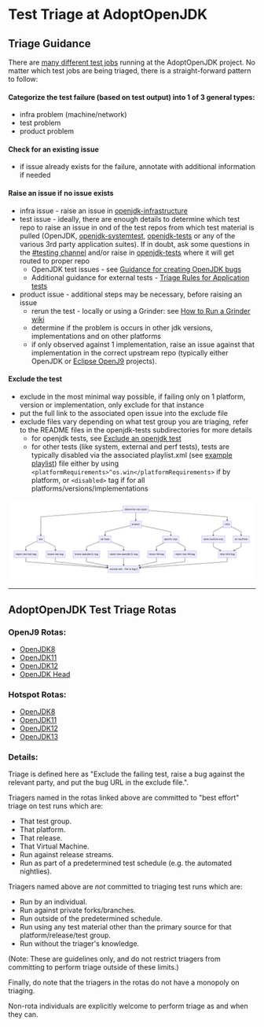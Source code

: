 # Test Triage at AdoptOpenJDK

## Triage Guidance

There are [many different test jobs](https://ci.adoptopenjdk.net/view/Test_all/) running at the AdoptOpenJDK project.  No matter which test jobs are being triaged, there is a straight-forward pattern to follow: 
#### Categorize the test failure (based on test output) into 1 of 3 general types: 
- infra problem (machine/network)
- test problem
- product problem 
#### Check for an existing issue 
- if issue already exists for the failure, annotate with additional information if needed
#### Raise an issue if no issue exists
- infra issue - raise an issue in [openjdk-infrastructure](https://github.com/AdoptOpenJDK/openjdk-infrastructure/issues)
- test issue - ideally, there are enough details to determine which test repo to raise an issue in ond of the test repos from which test material is pulled (OpenJDK, [openjdk-systemtest](https://github.com/AdoptOpenJDK/openjdk-systemtest/issues), [openjdk-tests](https://github.com/AdoptOpenJDK/openjdk-tests/issues) or any of the various 3rd party application suites).  If in doubt, ask some questions in the [#testing channel](https://adoptopenjdk.slack.com/messages/C5219G28G) and/or raise in [openjdk-tests](https://github.com/AdoptOpenJDK/openjdk-tests/issues) where it will get routed to proper repo
  - OpenJDK test issues - see [Guidance for creating OpenJDK bugs](https://github.com/AdoptOpenJDK/openjdk-tests/wiki/Guidance-for-Creating-OpenJDK-Test-Defects) 
  - Additional guidance for external tests - [Triage Rules for Application tests](https://github.com/AdoptOpenJDK/openjdk-tests/tree/master/thirdparty_containers#triage-rules)
- product issue - additional steps may be necessary, before raising an issue
  - rerun the test - locally or using a Grinder: see [How to Run a Grinder wiki](https://github.com/AdoptOpenJDK/openjdk-tests/wiki/How-to-Run-a-Grinder-Build-on-Jenkins)
  - determine if the problem is occurs in other jdk versions, implementations and on other platforms
  - if only observed against 1 implementation, raise an issue against that implementation in the correct upstream repo (typically either OpenJDK or [Eclipse OpenJ9](https://github.com/eclipse/openj9/issues) projects).  
#### Exclude the test
- exclude in the most minimal way possible, if failing only on 1 platform, version or implementation, only exclude for that instance
- put the full link to the associated open issue into the exclude file
- exclude files vary depending on what test group you are triaging, refer to the README files in the openjdk-tests subdirectories for more details
  - for openjdk tests, see [Exclude an openjdk test](https://github.com/AdoptOpenJDK/openjdk-tests/tree/master/openjdk_regression#exclude-a-testcase)
  - for other tests (like system, external and perf tests), tests are typically disabled via the associated playlist.xml (see [example playlist](https://github.com/AdoptOpenJDK/openjdk-tests/blob/master/thirdparty_containers/example-test/playlist.xml)) file either by using `<platformRequirements>^os.win</platformRequirements>` if by platform, or `<disabled>` tag if for all platforms/versions/implementations

![Common Triage Paths](../doc/diagrams/commonTriagePaths.png)

---------------------------

## AdoptOpenJDK Test Triage Rotas

### OpenJ9 Rotas:
- [OpenJDK8](./openj9_test_triage_rotas.md#8)
- [OpenJDK11](./openj9_test_triage_rotas.md#11)
- [OpenJDK12](./openj9_test_triage_rotas.md#12)
- [OpenJDK Head](./openj9_test_triage_rotas.md#head)

### Hotspot Rotas:
- [OpenJDK8](./hotspot_test_triage_rotas.md#8)
- [OpenJDK11](./hotspot_test_triage_rotas.md#11)
- [OpenJDK12](./hotspot_test_triage_rotas.md#12)
- [OpenJDK13](./hotspot_test_triage_rotas.md#head)

### Details:

Triage is defined here as "Exclude the failing test, raise a bug against the relevant party, and put the bug URL in the exclude file.".

Triagers named in the rotas linked above are committed to "best effort" triage on test runs which are:
- That test group.
- That platform.
- That release.
- That Virtual Machine.
- Run against release streams.
- Run as part of a predetermined test schedule (e.g. the automated nightlies).

Triagers named above are *not* committed to triaging test runs which are:
- Run by an individual.
- Run against private forks/branches.
- Run outside of the predetermined schedule.
- Run using any test material other than the primary source for that platform/release/test group.
- Run without the triager's knowledge.

(Note: These are guidelines only, and do not restrict triagers from committing to perform triage outside of these limits.)

Finally, do note that the triagers in the rotas do not have a monopoly on triaging. 

Non-rota individuals are explicitly welcome to perform triage as and when they can.
